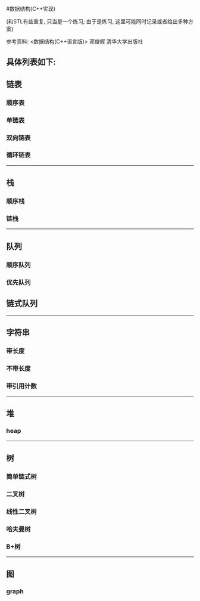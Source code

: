 #数据结构(C++实现)

(和STL有些重复, 只当是一个练习; 由于是练习, 这里可能同时记录或者给出多种方案)

参考资料: <数据结构(C++语言版)> 邓俊辉 清华大学出版社

具体列表如下:
---

## 链表

### 顺序表

### 单链表

### 双向链表

### 循环链表




---

## 栈

### 顺序栈

### 链栈



---

## 队列

### 顺序队列

### 优先队列

## 链式队列


---

##  字符串 

### 带长度

### 不带长度

### 带引用计数


---

## 堆

### heap


---

## 树

### 简单链式树

### 二叉树

### 线性二叉树

### 哈夫曼树

### B+树

---

## 图

### graph




